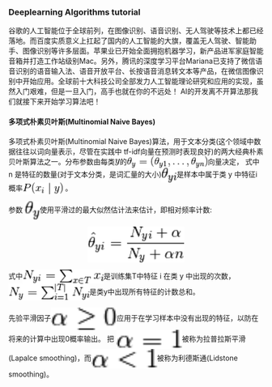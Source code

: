 ### Deeplearning Algorithms tutorial
谷歌的人工智能位于全球前列，在图像识别、语音识别、无人驾驶等技术上都已经落地。而百度实质意义上扛起了国内的人工智能的大旗，覆盖无人驾驶、智能助手、图像识别等许多层面。苹果业已开始全面拥抱机器学习，新产品进军家庭智能音箱并打造工作站级别Mac。另外，腾讯的深度学习平台Mariana已支持了微信语音识别的语音输入法、语音开放平台、长按语音消息转文本等产品，在微信图像识别中开始应用。全球前十大科技公司全部发力人工智能理论研究和应用的实现，虽然入门艰难，但是一旦入门，高手也就在你的不远处！
AI的开发离不开算法那我们就接下来开始学习算法吧！

#### 多项式朴素贝叶斯(Multinomial Naive Bayes)

 多项式朴素贝叶斯(Multinomial Naive Bayes)算法，用于文本分类(这个领域中数据往往以词向量表示，尽管在实践中 tf-idf向量在预测时表现良好)的两大经典朴素贝叶斯算法之一。分布参数由每类<img width="10" align="center" src="../../images/206.jpg" />的<img width="160" align="center" src="../../images/207.jpg" />向量决定， 式中 n 是特征的数量(对于文本分类，是词汇量的大小)<img width="30" align="center" src="../../images/208.jpg" />是样本中属于类 y 中特征i概率<img width="80" align="center" src="../../images/209.jpg" /> 。
 
参数 <img width="30" align="center" src="../../images/210.jpg" />使用平滑过的最大似然估计法来估计，即相对频率计数:

<p align="center">
<img width="190" align="center" src="../../images/211.jpg" />
</p>

式中<img width="160" align="center" src="../../images/212.jpg" />是训练集T中特征 i 在类 y 中出现的次数，<img width="160" align="center" src="../../images/213.jpg" />是类y中出现所有特征的计数总和。

先验平滑因子<img width="130" align="center" src="../../images/214.jpg" />应用于在学习样本中没有出现的特征，以防在将来的计算中出现0概率输出。 把  <img width="130" align="center" src="../../images/215.jpg" />被称为拉普拉斯平滑(Lapalce smoothing)，而<img width="130" align="center" src="../../images/216.jpg" />被称为利德斯通(Lidstone smoothing)。
